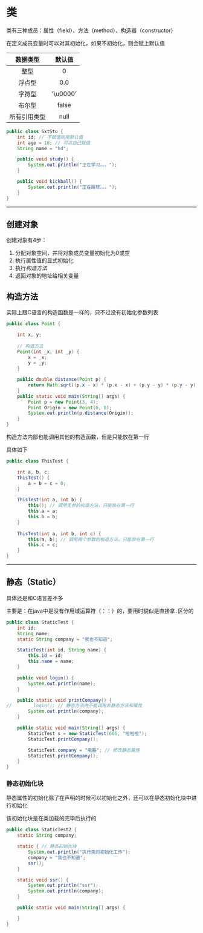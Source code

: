 # 类

类有三种成员：属性（field）、方法（method）、构造器（constructor）

在定义成员变量时可以对其初始化，如果不初始化，则会赋上默认值

|   数据类型   |  默认值  |
| :----------: | :------: |
|     整型     |    0     |
|    浮点型    |   0.0    |
|    字符型    | '\u0000' |
|    布尔型    |  false   |
| 所有引用类型 |   null   |

```java
public class SxtStu {
    int id; // 不赋值则用默认值
    int age = 18; // 可以自己赋值
    String name = "hd";

    public void study() {
        System.out.println("正在学习。。。");
    }

    public void kickball() {
        System.out.println("正在踢球。。。");
    }
} 
```

---

## 创建对象

创建对象有4步：

1. 分配对象空间，并将对象成员变量初始化为0或空
2. 执行属性值的显式初始化
3. 执行*构造方法*
4. 返回对象的地址给相关变量

## 构造方法

实际上跟C语言的构造函数是一样的，只不过没有初始化参数列表

```java
public class Point {

    int x, y;
    
    // 构造方法
    Point(int _x, int _y) { 
        x = _x;
        y = _y;
    }

    public double distance(Point p) {
        return Math.sqrt((p.x - x) * (p.x - x) + (p.y - y) * (p.y - y));
    }
    public static void main(String[] args) {
        Point p = new Point(3, 4);
        Point Origin = new Point(0, 0);
        System.out.println(p.distance(Origin));
    }
}

```

构造方法内部也能调用其他的构造函数，但是只能放在第一行

具体如下

```java
public class ThisTest {

    int a, b, c;
    ThisTest() {
        a = b = c = 0;
    }

    ThisTest(int a, int b) {
        this(); // 调用无参的构造方法，只能放在第一行
        this.a = a;
        this.b = b;
    }
    
    ThisTest(int a, int b, int c) {
        this(a, b); // 调用两个参数的构造方法，只能放在第一行
        this.c = c;
    }
}
```

---

## 静态（Static）

具体还是和C语言差不多

主要是：在java中是没有作用域运算符（：：）的，要用时貌似是直接拿`.`区分的

```java
public class StaticTest {
    int id;
    String name;
    static String company = "我也不知道";

    StaticTest(int id, String name) {
        this.id = id;
        this.name = name;
    }

    public void login() {
        System.out.println(name);
    }

    public static void printCompany() {
//        login(); // 静态方法内不能调用非静态方法和属性
        System.out.println(company);
    }

    public static void main(String[] args) {
        StaticTest s = new StaticTest(666, "啦啦啦");
        StaticTest.printCompany();

        StaticTest.company = "哦豁"; // 修改静态属性
        StaticTest.printCompany();
    }
}
```

### 静态初始化块

静态属性的初始化除了在声明的时候可以初始化之外，还可以在静态初始化块中进行初始化

该初始化块是在类加载的完毕后执行的

```java
public class StaticTest2 {
    static String company;

    static { // 静态初始化块
        System.out.println("执行类的初始化工作");
        company = "我也不知道";
        ssr();
    }

    static void ssr() {
        System.out.println("ssr");
        System.out.println(company);
    }

    public static void main(String[] args) {

    }
}
```

